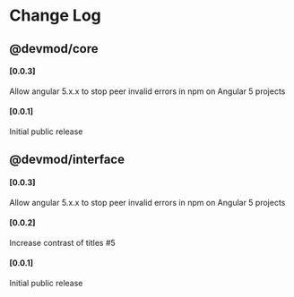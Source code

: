 # Change Log

## @devmod/core

<a name="0.0.3"></a>

#### [0.0.3]

Allow angular 5.x.x to stop peer invalid errors in npm on Angular 5 projects

<a name="0.0.1"></a>

#### [0.0.1]

Initial public release

## @devmod/interface

<a name="0.0.3"></a>

#### [0.0.3]

Allow angular 5.x.x to stop peer invalid errors in npm on Angular 5 projects

<a name="0.0.2"></a>

#### [0.0.2]

Increase contrast of titles #5

<a name="0.0.1"></a>

#### [0.0.1]

Initial public release
